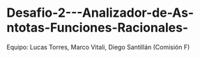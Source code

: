 # Desafio-2---Analizador-de-As-ntotas-Funciones-Racionales-
Equipo: Lucas Torres, Marco Vitali, Diego Santillán (Comisión F)

